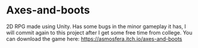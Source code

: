 # Axes-and-boots
2D RPG made using Unity. Has some bugs in the minor gameplay it has, I will commit again to this project after I get some free time from college.
You can download the game here: https://asmosfera.itch.io/axes-and-boots
